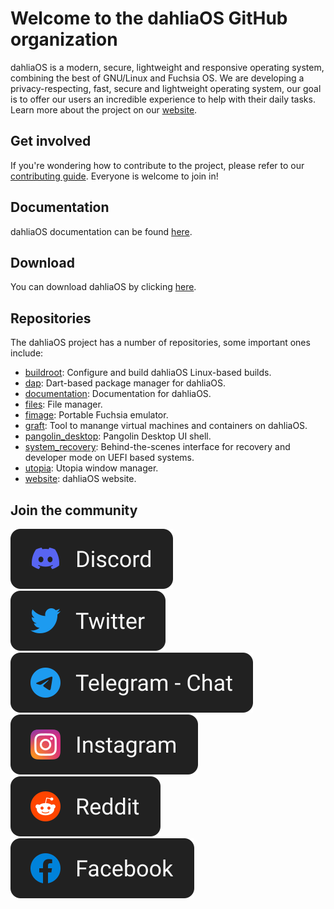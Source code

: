 # Welcome to the dahliaOS GitHub organization

dahliaOS is a modern, secure, lightweight and responsive operating system, combining the best of GNU/Linux and Fuchsia OS.
We are developing a privacy-respecting, fast, secure and lightweight operating system, our goal is to offer our users an incredible experience to help with their daily tasks.
Learn more about the project on our [website](https://dahliaos.io/).


## Get involved

If you're wondering how to contribute to the project, please refer to our [contributing guide](https://docs.dahliaos.io/contribute/contributing).
Everyone is welcome to join in!

## Documentation

dahliaOS documentation can be found [here](https://docs.dahliaos.io).

## Download

You can download dahliaOS by clicking [here](https://dahliaos.io/download).

## Repositories

The dahliaOS project has a number of repositories, some important ones include:

<!-- alphabetical -->
* [buildroot](https://github.com/dahliaOS/buildroot): Configure and build dahliaOS Linux-based builds.
* [dap](https://github.com/dahliaOS/dap): Dart-based package manager for dahliaOS.
* [documentation](https://github.com/dahliaOS/documentation): Documentation for dahliaOS.
* [files](https://github.com/dahliaOS/files): File manager.
* [fimage](https://github.com/dahliaOS/fimage): Portable Fuchsia emulator.
* [graft](https://github.com/dahliaOS/graft): Tool to manange virtual machines and containers on dahliaOS.
* [pangolin_desktop](https://github.com/dahliaOS/pangolin_desktop): Pangolin Desktop UI shell.
* [system_recovery](https://github.com/dahliaOS/system_recovery): Behind-the-scenes interface for recovery and developer mode on UEFI based systems.
* [utopia](https://github.com/dahliaOS/utopia): Utopia window manager.
* [website](https://github.com/dahliaOS/website): dahliaOS website.

## Join the community

[![Discord](https://github.com/dahliaOS/.github/blob/main/profile/assets/images/Discord.svg)](https://dahliaos.io/discord)
[![Twitter](https://github.com/dahliaOS/.github/blob/main/profile/assets/images/Twitter.svg)](https://dahliaos.io/twitter)
[![Telegram](https://github.com/dahliaOS/.github/blob/main/profile/assets/images/Telegram.svg)](https://dahliaos.io/telegram)
[![Instagram](https://github.com/dahliaOS/.github/blob/main/profile/assets/images/Instagram.svg)](https://dahliaos.io/instagram)
[![Reddit](https://github.com/dahliaOS/.github/blob/main/profile/assets/images/Reddit.svg)](https://dahliaos.io/reddit)
[![Facebook](https://github.com/dahliaOS/.github/blob/main/profile/assets/images/Facebook.svg)](https://dahliaos.io/facebook)
